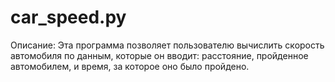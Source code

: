 # car_speed.py

Описание: Эта программа позволяет пользователю вычислить скорость автомобиля по данным, которые он вводит: расстояние, пройденное автомобилем, и время, за которое оно было пройдено.
